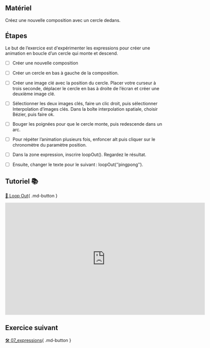 ## Matériel
Créez une nouvelle composition avec un cercle dedans. 

      



## Étapes
Le but de l’exercice est d'expérimenter les expressions pour créer une animation en boucle d’un cercle qui monte et descend.     

- [ ] Créer une nouvelle composition
- [ ] Créer un cercle en bas à gauche de la composition.
- [ ] Créer une image clé avec la position du cercle. Placer votre curseur à trois seconde, déplacer le cercle en bas à droite de l’écran et créer une deuxième image clé.
- [ ] Sélectionner les deux images clés, faire un clic droit, puis sélectionner Interpolation d’images clés. Dans la boîte interpolation spatiale, choisir Bézier, puis faire ok.
- [ ] Bouger les poignées pour que le cercle monte, puis redescende dans un arc.
- [ ] Pour répéter l’animation plusieurs fois, enfoncer alt puis cliquer sur le chronomètre du paramètre position.
- [ ] Dans la zone expression, inscrire loopOut(). Regardez le résultat.
- [ ] Ensuite, changer le texte pour le suivant : loopOut(‘’pingpong’’).


      


## Tutoriel 📚
[📁 Loop Out](https://cmontmorency365.sharepoint.com/:v:/s/TIM-582214-Animation2d77/Efe2JQiXykRNmmTNkxiPZ-4BAlDB7F7THCPlvwNaTKAqow?e=23RGPG){ .md-button }       

<iframe src="https://cmontmorency365.sharepoint.com/sites/TIM-582214-Animation2d77/_layouts/15/embed.aspx?UniqueId=0825b6f7-ca97-4d44-9a64-cd93188f67ee&embed=%7B%22ust%22%3Atrue%2C%22hv%22%3A%22CopyEmbedCode%22%7D&referrer=StreamWebApp&referrerScenario=EmbedDialog.Create" width="640" height="360" frameborder="0" scrolling="no" allowfullscreen title="02_loop_out_ping_pong.mp4"></iframe>

      


## Exercice suivant
[🛠️ 07_expressions](07_expressions.md){ .md-button }      
